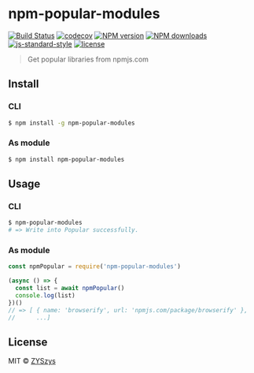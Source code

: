 # npm-popular-modules

[![Build Status](https://travis-ci.org/ZYSzys/npm-popular-modules.svg?branch=master)](https://travis-ci.org/ZYSzys/npm-popular-modules)
[![codecov](https://codecov.io/gh/ZYSzys/npm-popular-modules/badge.svg?branch=master)](https://codecov.io/gh/ZYSzys/npm-popular-modules?branch=master)
[![NPM version](https://img.shields.io/npm/v/npm-popular-modules.svg?style=flat)](https://npmjs.com/package/npm-popular-modules)
[![NPM downloads](https://img.shields.io/npm/dm/npm-popular-modules.svg?style=flat)](https://npmjs.com/package/npm-popular-modules)
[![js-standard-style](https://img.shields.io/badge/code%20style-standard-brightgreen.svg)](http://standardjs.com)
[![license](https://img.shields.io/github/license/ZYSzys/npm-popular-modules.svg)](https://github.com/ZYSzys/npm-popular-modules/blob/master/LICENSE)

> Get popular libraries from npmjs.com


## Install

### CLI
```sh
$ npm install -g npm-popular-modules
```

### As module
```sh
$ npm install npm-popular-modules
```


## Usage

### CLI
```sh
$ npm-popular-modules
# => Write into Popular successfully.
```

### As module
```js
const npmPopular = require('npm-popular-modules')

(async () => {
  const list = await npmPopular()
  console.log(list)
})()
// => [ { name: 'browserify', url: 'npmjs.com/package/browserify' },
//      ...]
```







## License

MIT © [ZYSzys](http://zyszys.top)
